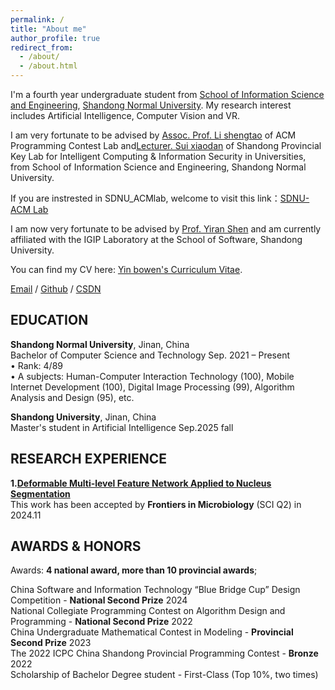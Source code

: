 ```yaml
---
permalink: /
title: "About me"
author_profile: true
redirect_from: 
  - /about/
  - /about.html
---
```


I'm a fourth year undergraduate student from [School of Information Science and Engineering](http://www.ischool.sdnu.edu.cn/), [Shandong Normal University](https://www.sdnu.edu.cn/). My research interest includes Artificial Intelligence, Computer Vision and VR.

I am very fortunate to be advised by [Assoc. Prof. Li shengtao](http://www.ischool.sdnu.edu.cn/info/1322/5803.htm) of ACM Programming Contest Lab and[Lecturer. Sui xiaodan](http://www.ischool.sdnu.edu.cn/info/1323/7000.htm) of Shandong Provincial Key Lab for Intelligent Computing & Information Security in Universities, from School of Information Science and Engineering, Shandong Normal University. 

If you are instrested in SDNU_ACMlab, welcome to visit this link：[SDNU-ACM Lab](http://152.136.175.166/)

I am now very fortunate to be advised by [Prof. Yiran Shen](https://faculty.sdu.edu.cn/shenyiran/zh_CN/index.htm) and am currently affiliated with the IGIP Laboratory at the School of Software, Shandong University.

You can find my CV here: [Yin bowen's Curriculum Vitae](../assets/resume.pdf).

[Email](mailto:elisia.ybw@gmail.com) / [Github](https://github.com/YbwElysia) / [CSDN](https://blog.csdn.net/qq_63747498?spm=1000.2115.3001.5343)


EDUCATION  
------

**Shandong Normal University**, Jinan, China  
Bachelor of Computer Science and Technology  Sep. 2021 – Present  
• Rank:  4/89  
• A subjects: Human-Computer Interaction Technology (100), Mobile Internet Development (100), Digital Image Processing (99), Algorithm Analysis and Design (95), etc.

**Shandong University**, Jinan, China  
Master's student in Artificial Intelligence Sep.2025 fall  


RESEARCH EXPERIENCE
------
**1.[Deformable Multi-level Feature Network Applied to Nucleus Segmentation](https://www.frontiersin.org/journals/microbiology/articles/10.3389/fmicb.2024.1519871/abstract)**   
This work has been accepted by **Frontiers in Microbiology** (SCI Q2) in 2024.11 



AWARDS & HONORS
------
Awards: **4 national award, more than 10 provincial awards**;

China Software and Information Technology “Blue Bridge Cup” Design Competition - **National Second Prize** 2024  
National Collegiate Programming Contest on Algorithm Design and Programming - **National Second Prize** 2022  
China Undergraduate Mathematical Contest in Modeling - **Provincial Second Prize** 2023  
The 2022 ICPC China Shandong Provincial Programming Contest - **Bronze** 2022  
Scholarship of Bachelor Degree student - First-Class (Top 10%, two times)  
